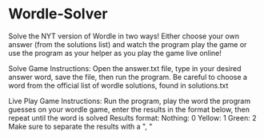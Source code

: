 # Wordle-Solver
Solve the NYT version of Wordle in two ways! Either choose your own answer (from the solutions list) and watch the program play the game or use the program as your helper as you play the game live online!

Solve Game Instructions:
  Open the answer.txt file, type in your desired answer word, save the file, then run the program.
  Be careful to choose a word from the official list of wordle solutions, found in solutions.txt
  
 Live Play Game Instructions:
  Run the program, play the word the program guesses on your wordle game, enter the results in the format below, then repeat until the word is solved
  Results format:
    Nothing: 0
    Yellow: 1
    Green: 2
  Make sure to separate the results with a ", "
